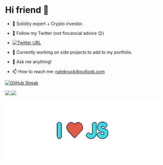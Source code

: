# Hi friend 👋

<!--
**Nate-Kruck/Nate-Kruck** is a ✨ _special_ ✨ repository because its `README.md` (this file) appears on your GitHub profile.
-->
- 🤑  Solidity expert + Crypto investor. 
- 🔽 Follow my Twitter (not fincancial advice 😉) 
- [![Twitter URL](https://img.shields.io/twitter/url/https/twitter.com/CryptoKruck.svg?style=social&label=Follow%20%40CryptoKruck)](https://twitter.com/CryptoKruck)

- 🌱  Currently working on side projects to add to my portfolio.
- 💬  Ask me anything!
- 📫  How to reach me: natekruck@outlook.com

[![GitHub Streak](https://github-readme-streak-stats.herokuapp.com/?user=Nate-Kruck)](https://git.io/streak-stats)

<a href="https://github.com/Nate-Kruck/github-readme-stats">
  <img align="center" src="https://github-readme-stats.vercel.app/api?username=Nate-Kruck&count_private=true&show_icons=true&theme=vision-friendly-dark" />
</a>

<a href="https://github.com/Nate-Kruck/convoychat">
<img align="center" src="https://github-readme-stats.vercel.app/api/top-langs/?username=Nate-Kruck&layout=compact&theme=vision-friendly-dark" />
</a>

<p align="center">
<img width="500" height="200" src="https://github.com/Nate-Kruck/Nate-Kruck/blob/main/images/ILoveJStransparent.png">
</p>
